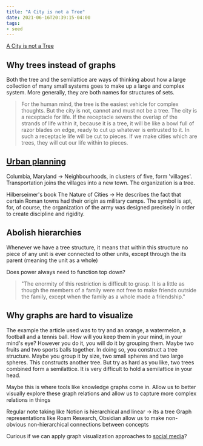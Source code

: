 ```yaml
---
title: "A City is not a Tree"
date: 2021-06-16T20:39:15-04:00
tags:
- seed
---
```


[A City is not a Tree](https://www.patternlanguage.com/archive/cityisnotatree.html)

## Why trees instead of graphs
Both the tree and the semilattice are ways of thinking about how a large collection of many small systems goes to make up a large and complex system. More generally, they are both names for structures of sets.

> For the human mind, the tree is the easiest vehicle for complex thoughts. But the city is not, cannot and must not be a tree. The city is a receptacle for life. If the receptacle severs the overlap of the strands of life within it, because it is a tree, it will be like a bowl full of razor blades on edge, ready to cut up whatever is entrusted to it. In such a receptacle life will be cut to pieces. If we make cities which are trees, they will cut our life within to pieces.

## [Urban planning](thoughts/urban%20planning.md)
Columbia, Maryland → Neighbourhoods, in clusters of five, form 'villages'. Transportation joins the villages into a new town. The organization is a tree.

Hilberseimer's book The Nature of Cities → He describes the fact that certain Roman towns had their origin as military camps. The symbol is apt, for, of course, the organization of the army was designed precisely in order to create discipline and rigidity.

## Abolish hierarchies
Whenever we have a tree structure, it means that within this structure no piece of any unit is ever connected to other units, except through the its parent (meaning the unit as a whole)

Does power always need to function top down?

> "The enormity of this restriction is difficult to grasp. It is a little as though the members of a family were not free to make friends outside the family, except when the family as a whole made a friendship."

## Why graphs are hard to visualize
The example the article used was to try and an orange, a watermelon, a football and a tennis ball. How will you keep them in your mind, in your mind's eye? However you do it, you will do it by grouping them. Maybe two fruits and two sports balls together. In doing so, you construct a tree structure. Maybe you group it by size, two small spheres and two large spheres. This constructs another tree. But try as hard as you like, two trees combined form a semilattice. It is very difficult to hold a semilattice in your head.

Maybe this is where tools like knowledge graphs come in. Allow us to better visually explore these graph relations and allow us to capture more complex relations in things

Regular note taking like Notion is hierarchical and linear → its a tree
Graph representations like Roam Research, Obsidian allow us to make non-obvious non-hierarchical connections between concepts

Curious if we can apply graph visualization approaches to [social media](thoughts/social%20graphs.md)?
